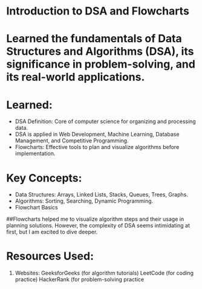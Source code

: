 # Introduction to DSA and Flowcharts

# Learned the fundamentals of Data Structures and Algorithms (DSA), its significance in problem-solving, and its real-world applications.

# Learned:
- DSA Definition: Core of computer science for organizing and processing data.
- DSA is applied in Web Development, Machine Learning, Database Management, and Competitive Programming.
- Flowcharts: Effective tools to plan and visualize algorithms before implementation.

# Key Concepts:
- Data Structures: Arrays, Linked Lists, Stacks, Queues, Trees, Graphs.
- Algorithms: Sorting, Searching, Dynamic Programming.
- Flowchart Basics 
  

##Flowcharts helped me to visualize algorithm steps and their usage in planning solutions. However, the complexity of DSA seems intimidating at first, but I am excited to dive deeper.

# Resources Used:
1. Websites:
   GeeksforGeeks (for algorithm tutorials)
   LeetCode (for coding practice)
   HackerRank (for problem-solving practice
